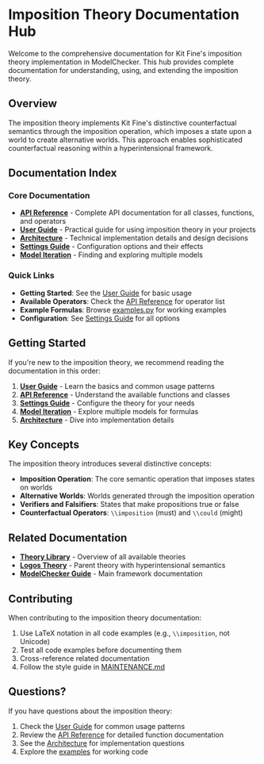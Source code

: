 # Imposition Theory Documentation Hub

Welcome to the comprehensive documentation for Kit Fine's imposition theory implementation in ModelChecker. This hub provides complete documentation for understanding, using, and extending the imposition theory.

## Overview

The imposition theory implements Kit Fine's distinctive counterfactual semantics through the imposition operation, which imposes a state upon a world to create alternative worlds. This approach enables sophisticated counterfactual reasoning within a hyperintensional framework.

## Documentation Index

### Core Documentation

- **[API Reference](API_REFERENCE.md)** - Complete API documentation for all classes, functions, and operators
- **[User Guide](USER_GUIDE.md)** - Practical guide for using imposition theory in your projects
- **[Architecture](ARCHITECTURE.md)** - Technical implementation details and design decisions
- **[Settings Guide](SETTINGS.md)** - Configuration options and their effects
- **[Model Iteration](ITERATE.md)** - Finding and exploring multiple models

### Quick Links

- **Getting Started**: See the [User Guide](USER_GUIDE.md) for basic usage
- **Available Operators**: Check the [API Reference](API_REFERENCE.md#operators) for operator list
- **Example Formulas**: Browse [examples.py](../examples.py) for working examples
- **Configuration**: See [Settings Guide](SETTINGS.md) for all options

## Getting Started

If you're new to the imposition theory, we recommend reading the documentation in this order:

1. **[User Guide](USER_GUIDE.md)** - Learn the basics and common usage patterns
2. **[API Reference](API_REFERENCE.md)** - Understand the available functions and classes
3. **[Settings Guide](SETTINGS.md)** - Configure the theory for your needs
4. **[Model Iteration](ITERATE.md)** - Explore multiple models for formulas
5. **[Architecture](ARCHITECTURE.md)** - Dive into implementation details

## Key Concepts

The imposition theory introduces several distinctive concepts:

- **Imposition Operation**: The core semantic operation that imposes states on worlds
- **Alternative Worlds**: Worlds generated through the imposition operation
- **Verifiers and Falsifiers**: States that make propositions true or false
- **Counterfactual Operators**: `\\imposition` (must) and `\\could` (might)

## Related Documentation

- **[Theory Library](../../README.md)** - Overview of all available theories
- **[Logos Theory](../../logos/docs/README.md)** - Parent theory with hyperintensional semantics
- **[ModelChecker Guide](../../../../README.md)** - Main framework documentation

## Contributing

When contributing to the imposition theory documentation:

1. Use LaTeX notation in all code examples (e.g., `\\imposition`, not Unicode)
2. Test all code examples before documenting them
3. Cross-reference related documentation
4. Follow the style guide in [MAINTENANCE.md](../../../../../MAINTENANCE.md)

## Questions?

If you have questions about the imposition theory:

1. Check the [User Guide](USER_GUIDE.md) for common usage patterns
2. Review the [API Reference](API_REFERENCE.md) for detailed function documentation
3. See the [Architecture](ARCHITECTURE.md) for implementation questions
4. Explore the [examples](../examples.py) for working code